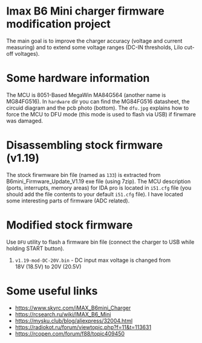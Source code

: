# Imax B6 Mini charger firmware modification project

The main goal is to improve the charger accuracy (voltage and current measuring) and to extend some voltage ranges (DC-IN thresholds, LiIo cut-off voltages).

# Some hardware information
The MCU is 8051-Based MegaWin MA84G564 (another name is MG84FG516).
In `hardware` dir you can find the MG84FG516 datasheet, the circuid diagram and the pcb photo (bottom).
The `dfu.jpg` explains how to force the MCU to DFU mode (this mode is used to flash via USB) if firwmare was damaged.

# Disassembling stock firmware (v1.19)
The stock firwmware bin file (named as `133`) is extracted from B6mini_Firmware_Update_V1.19 exe file (using 7zip).
The MCU description (ports, interrupts, memory areas) for IDA pro is located in `i51.cfg` file (you should add the file contents to your default `i51.cfg` file).
I have located some interesting parts of firmware (ADC related).

# Modified stock firmware
Use `DFU` utility to flash a firmware bin file (connect the charger to USB while holding START button).
1. `v1.19-mod-DC-20V.bin` - DC input max voltage is changed from 18V (18.5V) to 20V (20.5V)

# Some useful links
- https://www.skyrc.com/iMAX_B6mini_Charger
- https://rcsearch.ru/wiki/IMAX_B6_Mini
- https://mysku.club/blog/aliexpress/32004.html
- https://radiokot.ru/forum/viewtopic.php?f=11&t=113631
- https://rcopen.com/forum/f88/topic409450